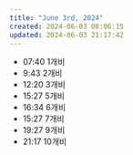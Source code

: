 ```yaml
---
title: "June 3rd, 2024"
created: 2024-06-03 08:06:15
updated: 2024-06-03 21:17:42
---
```

  * 07:40 1개비
  * 9:43 2개비
  * 12:20 3개비
  * 15:27 5개비
  * 16:34 6개비
  * 15:27 7개비
  * 19:27 9개비
  * 21:17 10개비